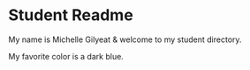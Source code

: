 # Student Readme
My name is Michelle Gilyeat & welcome to my student directory.

My favorite color is a dark blue.